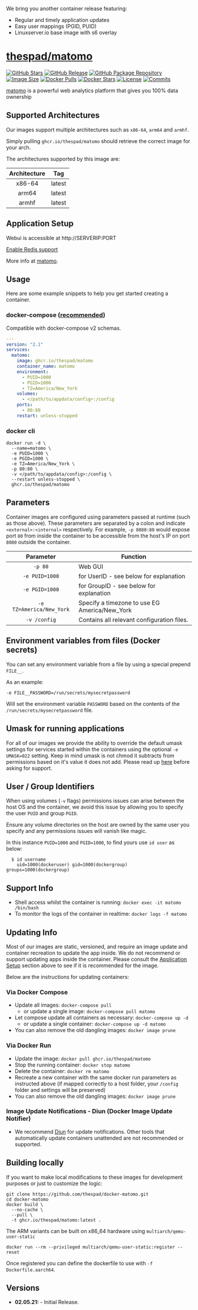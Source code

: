 We bring you another container release featuring:

* Regular and timely application updates
* Easy user mappings (PGID, PUID)
* Linuxserver.io base image with s6 overlay

# [thespad/matomo](https://github.com/thespad/docker-matomo)

[![GitHub Stars](https://img.shields.io/github/stars/thespad/docker-matomo.svg?color=94398d&labelColor=555555&logoColor=ffffff&style=for-the-badge&logo=github)](https://github.com/thespad/docker-matomo)
[![GitHub Release](https://img.shields.io/github/release/thespad/docker-matomo.svg?color=94398d&labelColor=555555&logoColor=ffffff&style=for-the-badge&logo=github)](https://github.com/thespad/docker-matomo/releases)
[![GitHub Package Repository](https://img.shields.io/static/v1.svg?color=94398d&labelColor=555555&logoColor=ffffff&style=for-the-badge&label=thespad&message=GitHub%20Package&logo=github)](https://github.com/thespad/docker-matomo/packages)
[![Image Size](https://img.shields.io/docker/image-size/thespad/matomo/latest?color=94398d&labelColor=555555&logoColor=ffffff&style=for-the-badge&label=Size)](#)
[![Docker Pulls](https://img.shields.io/docker/pulls/thespad/matomo.svg?color=94398d&labelColor=555555&logoColor=ffffff&style=for-the-badge&label=pulls&logo=docker)](https://hub.docker.com/r/thespad/matomo)
[![Docker Stars](https://img.shields.io/docker/stars/thespad/matomo.svg?color=94398d&labelColor=555555&logoColor=ffffff&style=for-the-badge&label=stars&logo=docker)](https://hub.docker.com/r/thespad/matomo)
[![License](https://img.shields.io/github/license/thespad/docker-matomo?color=94398d&logo=Github&logoColor=ffffff&style=for-the-badge)](#)
[![Commits](https://img.shields.io/github/commits-since/thespad/docker-matomo/latest?color=94398d&include_prereleases&logo=github&style=for-the-badge)](#)

[matomo](https://github.com/matomo-org/matomo/) is a powerful web analytics platform that gives you 100% data ownership

## Supported Architectures

Our images support multiple architectures such as `x86-64`, `arm64` and `armhf`.

Simply pulling `ghcr.io/thespad/matomo` should retrieve the correct image for your arch.

The architectures supported by this image are:

| Architecture | Tag |
| :----: | --- |
| x86-64 | latest |
| arm64 | latest |
| armhf | latest |

## Application Setup

Webui is accessible at http://SERVERIP:PORT

[Enable Redis support](https://matomo.org/faq/how-to/faq_20511/)

More info at [matomo](https://github.com/matomo-org/matomo/).

## Usage

Here are some example snippets to help you get started creating a container.

### docker-compose ([recommended](https://docs.linuxserver.io/general/docker-compose))

Compatible with docker-compose v2 schemas.

```yaml
---
version: "2.1"
services:
  matomo:
    image: ghcr.io/thespad/matomo
    container_name: matomo
    environment:
      - PUID=1000
      - PGID=1000
      - TZ=America/New_York
    volumes:
      - </path/to/appdata/config>:/config
    ports:
      - 80:80
    restart: unless-stopped
```

### docker cli

```shell
docker run -d \
  --name=matomo \
  -e PUID=1000 \
  -e PGID=1000 \
  -e TZ=America/New_York \
  -p 80:80 \
  -v </path/to/appdata/config>:/config \
  --restart unless-stopped \
  ghcr.io/thespad/matomo
```

## Parameters

Container images are configured using parameters passed at runtime (such as those above). These parameters are separated by a colon and indicate `<external>:<internal>` respectively. For example, `-p 8080:80` would expose port `80` from inside the container to be accessible from the host's IP on port `8080` outside the container.

| Parameter | Function |
| :----: | --- |
| `-p 80` | Web GUI |
| `-e PUID=1000` | for UserID - see below for explanation |
| `-e PGID=1000` | for GroupID - see below for explanation |
| `-e TZ=America/New_York` | Specify a timezone to use EG America/New_York |
| `-v /config` | Contains all relevant configuration files. |

## Environment variables from files (Docker secrets)

You can set any environment variable from a file by using a special prepend `FILE__`.

As an example:

```shell
-e FILE__PASSWORD=/run/secrets/mysecretpassword
```

Will set the environment variable `PASSWORD` based on the contents of the `/run/secrets/mysecretpassword` file.

## Umask for running applications

For all of our images we provide the ability to override the default umask settings for services started within the containers using the optional `-e UMASK=022` setting.
Keep in mind umask is not chmod it subtracts from permissions based on it's value it does not add. Please read up [here](https://en.wikipedia.org/wiki/Umask) before asking for support.

## User / Group Identifiers

When using volumes (`-v` flags) permissions issues can arise between the host OS and the container, we avoid this issue by allowing you to specify the user `PUID` and group `PGID`.

Ensure any volume directories on the host are owned by the same user you specify and any permissions issues will vanish like magic.

In this instance `PUID=1000` and `PGID=1000`, to find yours use `id user` as below:

```shell
  $ id username
    uid=1000(dockeruser) gid=1000(dockergroup) groups=1000(dockergroup)
```

## Support Info

* Shell access whilst the container is running: `docker exec -it matomo /bin/bash`
* To monitor the logs of the container in realtime: `docker logs -f matomo`

## Updating Info

Most of our images are static, versioned, and require an image update and container recreation to update the app inside. We do not recommend or support updating apps inside the container. Please consult the [Application Setup](#application-setup) section above to see if it is recommended for the image.

Below are the instructions for updating containers:

### Via Docker Compose

* Update all images: `docker-compose pull`
  * or update a single image: `docker-compose pull matomo`
* Let compose update all containers as necessary: `docker-compose up -d`
  * or update a single container: `docker-compose up -d matomo`
* You can also remove the old dangling images: `docker image prune`

### Via Docker Run

* Update the image: `docker pull ghcr.io/thespad/matomo`
* Stop the running container: `docker stop matomo`
* Delete the container: `docker rm matomo`
* Recreate a new container with the same docker run parameters as instructed above (if mapped correctly to a host folder, your `/config` folder and settings will be preserved)
* You can also remove the old dangling images: `docker image prune`

### Image Update Notifications - Diun (Docker Image Update Notifier)

* We recommend [Diun](https://crazymax.dev/diun/) for update notifications. Other tools that automatically update containers unattended are not recommended or supported.

## Building locally

If you want to make local modifications to these images for development purposes or just to customize the logic:

```shell
git clone https://github.com/thespad/docker-matomo.git
cd docker-matomo
docker build \
  --no-cache \
  --pull \
  -t ghcr.io/thespad/matomo:latest .
```

The ARM variants can be built on x86_64 hardware using `multiarch/qemu-user-static`

```shell
docker run --rm --privileged multiarch/qemu-user-static:register --reset
```

Once registered you can define the dockerfile to use with `-f Dockerfile.aarch64`.

## Versions

* **02.05.21:** - Initial Release.
